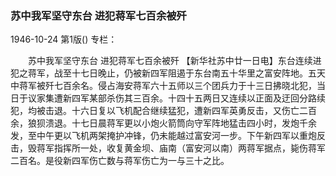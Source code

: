 ### 苏中我军坚守东台  进犯蒋军七百余被歼

1946-10-24
第1版()
专栏：

　　苏中我军坚守东台
    进犯蒋军七百余被歼
    【新华社苏中廿一日电】东台连续进犯之蒋军，战至十七日晚止，仍被新四军阻遏于东台南五十华里之富安阵地。五天中蒋军被歼七百余名。侵占海安蒋军六十五师以三个团兵力于十三日拂晓北犯，当日于议家集遭新四军某部杀伤其三百余。十四十五两日又连续以正面及迂回分路续犯，均被击退。十六日复以飞机配合继续猛犯，遭新四军英勇反击，又伤亡二百余，狼狈溃退。十七日晨蒋军更以小炮火箭筒向守军阵地猛击四小时，发炮千余发，至中午更以飞机两架掩护冲锋，仍未能越过富安河一步。下午新四军以重炮反击，毁蒋军指挥所一处，收复黄金坝、庙南（富安河以南）两蒋军据点，毙伤蒋军二百名。是役新四军伤亡数与蒋军伤亡为一与三十之比。
